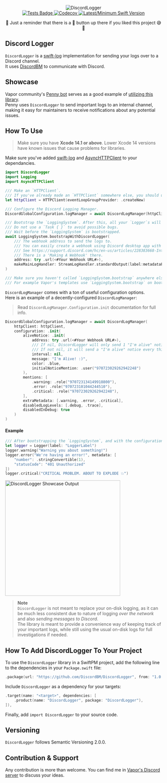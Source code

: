<p align="center">
    <img src="https://user-images.githubusercontent.com/54685446/201329617-9fd91ab0-35c2-42c2-8963-47b68c6a490a.png" alt="DiscordLogger">
    <br>
    <a href="https://github.com/DiscordBM/DiscordLogger/actions/workflows/tests.yml">
        <img src="https://github.com/DiscordBM/DiscordLogger/actions/workflows/tests.yml/badge.svg" alt="Tests Badge">
    </a>
    <a href="https://codecov.io/gh/DiscordBM/DiscordLogger">
        <img src="https://codecov.io/gh/DiscordBM/DiscordLogger/branch/main/graph/badge.svg?token=P4DYX2FWYT" alt="Codecov">
    </a>
    <a href="https://swift.org">
        <img src="https://img.shields.io/badge/swift-5.8%20/%205.7-brightgreen.svg" alt="Latest/Minimum Swift Version">
    </a>
</p>

<p align="center">
     🌟 Just a reminder that there is a 🌟 button up there if you liked this project 😅 🌟
</p>

## Discord Logger
`DiscordLogger` is a [swift-log](https://github.com/apple/swift-log) implementation for sending your logs over to a Discord channel.   
It uses [DiscordBM](https://github.com/DiscordBM/DiscordBM) to communicate with Discord.

## Showcase
Vapor community's [Penny bot](https://github.com/vapor/penny-bot) serves as a good example of [utilizing this library](https://github.com/vapor/penny-bot/blob/main/CODE/Sources/PennyBOT/Penny.swift#L2).   
Penny uses `DiscordLogger` to send important logs to an internal channel, making it easy for maintainers to receive notifications about any potential issues.

## How To Use
  
> Make sure you have **Xcode 14.1 or above**. Lower Xcode 14 versions have known issues that cause problems for libraries.    

Make sure you've added [swift-log](https://github.com/apple/swift-log) and [AsyncHTTPClient](https://github.com/swift-server/async-http-client) to your dependancies.
```swift
import DiscordLogger
import Logging
import AsyncHTTPClient

/// Make an `HTTPClient`.
/// If you've already made an `HTTPClient` somewhere else, you should use that instead.
let httpClient = HTTPClient(eventLoopGroupProvider: .createNew)

/// Configure the Discord Logging Manager.
DiscordGlobalConfiguration.logManager = await DiscordLogManager(httpClient: httpClient)

/// Bootstrap the `LoggingSystem`. After this, all your `Logger`s will automagically start using `DiscordLogHandler`.
/// Do not use a `Task { }` to avoid possible bugs.
/// Wait before the `LoggingSystem` is bootstrapped.  
await LoggingSystem.bootstrapWithDiscordLogger(
    /// The webhook address to send the logs to. 
    /// You can easily create a webhook using Discord desktop app with a few clicks.
    /// See https://support.discord.com/hc/en-us/articles/228383668-Intro-to-Webhooks
    /// There is a 'Making A Webhook' there.
    address: try .url(<#Your Webhook URL#>),
    makeMainLogHandler: StreamLogHandler.standardOutput(label:metadataProvider:)
)

/// Make sure you haven't called `LoggingSystem.bootstrap` anywhere else, because you can only call it once.
/// For example Vapor's templates use `LoggingSystem.bootstrap` on boot, and you need to remove that.
```
`DiscordLogManager` comes with a ton of useful configuration options.   
Here is an example of a decently-configured `DiscordLogManager`:   
> Read `DiscordLogManager.Configuration.init` documentation for full info.

```swift
DiscordGlobalConfiguration.logManager = await DiscordLogManager(
    httpClient: httpClient,
    configuration: .init(
        aliveNotice: .init(
            address: try .url(<#Your Webhook URL#>),
            /// If nil, DiscordLogger will only send 1 "I'm alive" notice, on boot.
            /// If not nil, it will send a "I'm alive" notice every this-amount too. 
            interval: nil,
            message: "I'm Alive! :)",
            color: .blue,
            initialNoticeMention: .user("970723029262942248")
        ),
        mentions: [
            .warning: .role("970723134149918800"),
            .error: .role("970723101044244510"),
            .critical: .role("970723029262942248"),
        ],
        extraMetadata: [.warning, .error, .critical],
        disabledLogLevels: [.debug, .trace], 
        disabledInDebug: true
    )
)
```

#### Example

```swift
/// After bootstrapping the `LoggingSystem`, and with the configuration above, but `extraMetadata` set to `[.critical]`
let logger = Logger(label: "LoggerLabel")
logger.warning("Warning you about something!")
logger.error("We're having an error!", metadata: [
    "number": .stringConvertible(1),
    "statusCode": "401 Unauthorized"
])
logger.critical("CRITICAL PROBLEM. ABOUT TO EXPLODE 💥")
```

<img width="370" alt="DiscordLogger Showcase Output" src="https://user-images.githubusercontent.com/54685446/217464224-1cb6ed75-8683-4977-8bd3-03752d7d7597.png">

> **Note**   
> `DiscordLogger` is not meant to replace your on-disk logging, as it can be much less consistent due to nature of logging _over the network_ and also _sending messages to Discord_.    
The library is meant to provide a convenience way of keeping track of your important logs, while still using the usual on-disk logs for full investigations if needed. 

## How To Add DiscordLogger To Your Project

To use the `DiscordLogger` library in a SwiftPM project, 
add the following line to the dependencies in your `Package.swift` file:

```swift
.package(url: "https://github.com/DiscordBM/DiscordLogger", from: "1.0.0-beta.1"),
```

Include `DiscordLogger` as a dependency for your targets:

```swift
.target(name: "<target>", dependencies: [
    .product(name: "DiscordLogger", package: "DiscordLogger"),
]),
```

Finally, add `import DiscordLogger` to your source code.

## Versioning
`DiscordLogger` follows Semantic Versioning 2.0.0.

## Contribution & Support
Any contribution is more than welcome. You can find me in [Vapor's Discord server](https://discord.gg/vapor) to discuss your ideas.    
